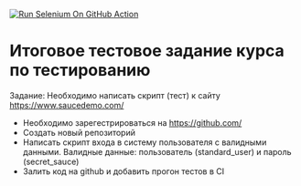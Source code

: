 [![Run Selenium On GitHub Action](https://github.com/Nikitinatt/autotest/actions/workflows/Selenium-Action_Template.yaml/badge.svg)](https://github.com/Nikitinatt/autotest/actions/workflows/Selenium-Action_Template.yaml)

# Итоговое тестовое задание курса по тестированию

Задание: Необходимо написать скрипт (тест) к сайту https://www.saucedemo.com/

- Необходимо зарегестрироваться на https://github.com/
- Создать новый репозиторий
- Написать скрипт входа в систему пользователя с валидными данными. Валидные данные: пользователь (standard_user) и пароль (secret_sauce)
- Залить код на github и добавить прогон тестов в CI 
